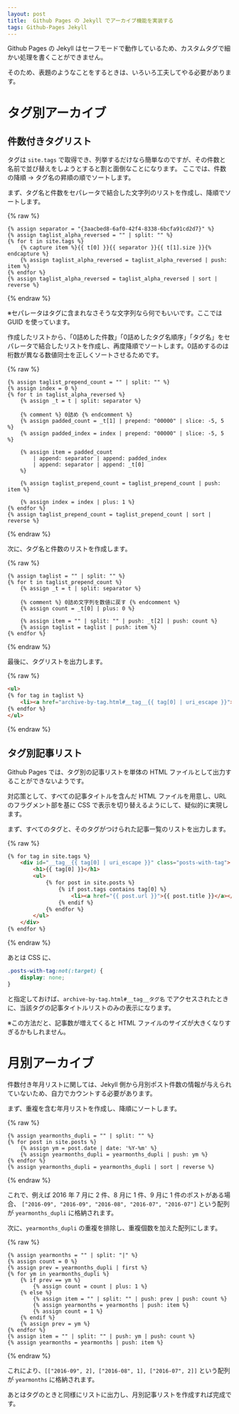 ```yaml
---
layout: post
title:  Github Pages の Jekyll でアーカイブ機能を実装する
tags: Github-Pages Jekyll
---
```


Github Pages の Jekyll はセーフモードで動作しているため、カスタムタグで細かい処理を書くことができません。

そのため、表題のようなことをするときは、いろいろ工夫してやる必要があります。

<!--more-->

# タグ別アーカイブ

## 件数付きタグリスト

タグは `site.tags` で取得でき、列挙するだけなら簡単なのですが、その件数と名前で並び替えをしようとすると割と面倒なことになります。
ここでは、件数の降順 → タグ名の昇順の順でソートします。

まず、タグ名と件数をセパレータで結合した文字列のリストを作成し、降順でソートします。

{% raw %}
```liquid
{% assign separator = "{3aacbed8-6af0-42f4-8338-6bcfa91cd2d7}" %}
{% assign taglist_alpha_reversed = "" | split: "" %}
{% for t in site.tags %}
    {% capture item %}{{ t[0] }}{{ separator }}{{ t[1].size }}{% endcapture %}
    {% assign taglist_alpha_reversed = taglist_alpha_reversed | push: item %}
{% endfor %}
{% assign taglist_alpha_reversed = taglist_alpha_reversed | sort | reverse %}
```
{% endraw %}

※セパレータはタグに含まれなさそうな文字列なら何でもいいです。ここでは GUID を使っています。

作成したリストから、「0詰めした件数」「0詰めしたタグ名順序」「タグ名」をセパレータで結合したリストを作成し、再度降順でソートします。0詰めするのは桁数が異なる数値同士を正しくソートさせるためです。

{% raw %}
```liquid
{% assign taglist_prepend_count = "" | split: "" %}
{% assign index = 0 %}
{% for t in taglist_alpha_reversed %}
    {% assign _t = t | split: separator %}

    {% comment %} 0詰め {% endcomment %}
    {% assign padded_count = _t[1] | prepend: "00000" | slice: -5, 5 %}
    {% assign padded_index = index | prepend: "00000" | slice: -5, 5  %}

    {% assign item = padded_count
        | append: separator | append: padded_index
        | append: separator | append: _t[0]
    %}

    {% assign taglist_prepend_count = taglist_prepend_count | push: item %}

    {% assign index = index | plus: 1 %}
{% endfor %}
{% assign taglist_prepend_count = taglist_prepend_count | sort | reverse %}
```
{% endraw %}

次に、タグ名と件数のリストを作成します。

{% raw %}
```liquid
{% assign taglist = "" | split: "" %}
{% for t in taglist_prepend_count %}
    {% assign _t = t | split: separator %}

    {% comment %} 0詰め文字列を数値に戻す {% endcomment %}
    {% assign count = _t[0] | plus: 0 %}

    {% assign item = "" | split: "" | push: _t[2] | push: count %}
    {% assign taglist = taglist | push: item %}
{% endfor %}
```
{% endraw %}

最後に、タグリストを出力します。

{% raw %}
```html
<ul>
{% for tag in taglist %}
    <li><a href="archive-by-tag.html#__tag__{{ tag[0] | uri_escape }}">{{ tag[0] }} ({{ tag[1] }})</a></li>
{% endfor %}
</ul>
```
{% endraw %}

## タグ別記事リスト

Github Pages では、タグ別の記事リストを単体の HTML ファイルとして出力することができないようです。

対応策として、すべての記事タイトルを含んだ HTML ファイルを用意し、URL のフラグメント部を基に CSS で表示を切り替えるようにして、疑似的に実現します。

まず、すべてのタグと、そのタグがつけられた記事一覧のリストを出力します。

{% raw %}
```html
{% for tag in site.tags %}
    <div id="__tag__{{ tag[0] | uri_escape }}" class="posts-with-tag">
        <h1>{{ tag[0] }}</h1>
        <ul>
            {% for post in site.posts %}
                {% if post.tags contains tag[0] %}
                    <li><a href="{{ post.url }}">{{ post.title }}</a></li>
                {% endif %}
            {% endfor %}
        </ul>
    </div>
{% endfor %}
```
{% endraw %}

あとは CSS に、

```css
.posts-with-tag:not(:target) {
    display: none;
}
```

と指定しておけば、`archive-by-tag.html#__tag__タグ名` でアクセスされたときに、当該タグの記事タイトルリストのみの表示になります。

※この方法だと、記事数が増えてくると HTML ファイルのサイズが大きくなりすぎるかもしれません。

# 月別アーカイブ

件数付き年月リストに関しては、Jekyll 側から月別ポスト件数の情報が与えられていないため、自力でカウントする必要があります。

まず、重複を含む年月リストを作成し、降順にソートします。

{% raw %}
```liquid
{% assign yearmonths_dupli = "" | split: "" %}
{% for post in site.posts %}
    {% assign ym = post.date | date: '%Y-%m' %}
    {% assign yearmonths_dupli = yearmonths_dupli | push: ym %}
{% endfor %}
{% assign yearmonths_dupli = yearmonths_dupli | sort | reverse %}
```
{% endraw %}

これで、例えば 2016 年 7 月に 2 件、8 月に 1 件、9 月に 1 件のポストがある場合、
`["2016-09", "2016-09", "2016-08", "2016-07", "2016-07"]` という配列が `yearmonths_dupli` に格納されます。

次に、`yearmonths_dupli` の重複を排除し、重複個数を加えた配列にします。

{% raw %}
```liquid
{% assign yearmonths = "" | split: "|" %}
{% assign count = 0 %}
{% assign prev = yearmonths_dupli | first %}
{% for ym in yearmonths_dupli %}
    {% if prev == ym %}
        {% assign count = count | plus: 1 %}
    {% else %}
        {% assign item = "" | split: "" | push: prev | push: count %}
        {% assign yearmonths = yearmonths | push: item %}
        {% assign count = 1 %}
    {% endif %}
    {% assign prev = ym %}
{% endfor %}
{% assign item = "" | split: "" | push: ym | push: count %}
{% assign yearmonths = yearmonths | push: item %}
```
{% endraw %}

これにより、`[["2016-09", 2], ["2016-08", 1], ["2016-07", 2]]` という配列が `yearmonths` に格納されます。

あとはタグのときと同様にリストに出力し、月別記事リストを作成すれば完成です。
